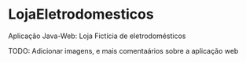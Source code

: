# LojaEletrodomesticos
Aplicação Java-Web: Loja Fictícia de eletrodomésticos 


TODO: Adicionar imagens, e mais comentaários sobre a aplicação web
